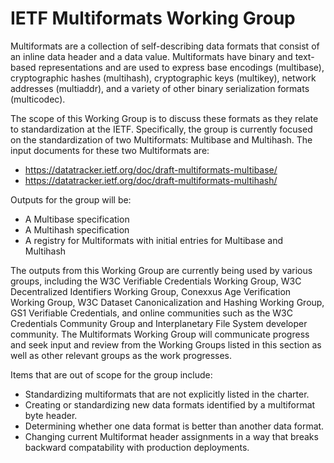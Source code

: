 # IETF Multiformats Working Group

Multiformats are a collection of self-describing data formats that consist of an
inline data header and a data value. Multiformats have binary and text-based
representations and are used to express base encodings (multibase),
cryptographic hashes (multihash), cryptographic keys (multikey), network
addresses (multiaddr), and a variety of other binary serialization formats
(multicodec). 

The scope of this Working Group is to discuss these formats as they relate to
standardization at the IETF. Specifically, the group is currently focused on the
standardization of two Multiformats: Multibase and Multihash. The input
documents for these two Multiformats are:

* https://datatracker.ietf.org/doc/draft-multiformats-multibase/
* https://datatracker.ietf.org/doc/draft-multiformats-multihash/

Outputs for the group will be:

* A Multibase specification 
* A Multihash specification
* A registry for Multiformats with initial entries for Multibase and Multihash

The outputs from this Working Group are currently being used by various groups,
including the W3C Verifiable Credentials Working Group, W3C Decentralized
Identifiers Working Group, Conexxus Age Verification Working Group, W3C Dataset
Canonicalization and Hashing Working Group, GS1 Verifiable Credentials, and
online communities such as the W3C Credentials Community Group and
Interplanetary File System developer community. The Multiformats Working Group
will communicate progress and seek input and review from the Working Groups
listed in this section as well as other relevant groups as the work progresses.

Items that are out of scope for the group include:

* Standardizing multiformats that are not explicitly listed in the charter.
* Creating or standardizing new data formats identified by a multiformat byte header.
* Determining whether one data format is better than another data format.
* Changing current Multiformat header assignments in a way that breaks backward compatability with production deployments.
